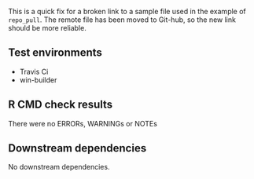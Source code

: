 This is a quick fix for a broken link to a sample file used in the
example of `repo_pull`. The remote file has been moved to Git-hub, so
the new link should be more reliable.

## Test environments
* Travis Ci
* win-builder

## R CMD check results
There were no ERRORs, WARNINGs or NOTEs

## Downstream dependencies
No downstream dependencies.

